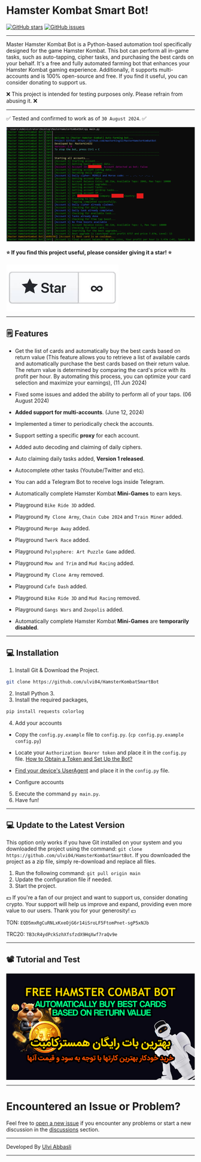# Hamster Kombat Smart Bot!

[![GitHub stars](https://img.shields.io/github/stars/masterking32/MasterHamsterKombatBot.svg)](https://github.com/ulvi04/HamsterKombatSmartBot/stargazers)
[![GitHub issues](https://img.shields.io/github/issues/masterking32/MasterHamsterKombatBot.svg)](https://github.com/ulvi04/HamsterKombatSmartBot/issues)

<hr>

Master Hamster Kombat Bot is a Python-based automation tool specifically designed for the game Hamster Kombat. This bot can perform all in-game tasks, such as auto-tapping, cipher tasks, and purchasing the best cards on your behalf. It's a free and fully automated farming bot that enhances your Hamster Kombat gaming experience. Additionally, it supports multi-accounts and is 100% open-source and free. If you find it useful, you can consider donating to support us.

❌ This project is intended for testing purposes only. Please refrain from abusing it. ❌

<hr>

✅ Tested and confirmed to work as of `30 August 2024`. ✅

<img align="center" src="https://raw.githubusercontent.com/ulvi04/HamsterKombatSmartBot/main/screenshot.png" alt="Screenshot" />

#### ⭐ If you find this project useful, please consider giving it a star! ⭐

<a href="https://github.com/ulvi04/HamsterKombatSmartBot/stargazers"><img align="center" src="https://raw.githubusercontent.com/ulvi04/HamsterKombatSmartBot/main/github_star.png" alt="github_star" /></a>

<hr>

## 🗒️ Features

- Get the list of cards and automatically buy the best cards based on return value (This feature allows you to retrieve a list of available cards and automatically purchase the best cards based on their return value. The return value is determined by comparing the card's price with its profit per hour. By automating this process, you can optimize your card selection and maximize your earnings), (11 Jun 2024)
- Fixed some issues and added the ability to perform all of your taps. (06 August 2024)

- **Added support for multi-accounts**. (June 12, 2024)
- Implemented a timer to periodically check the accounts.
- Support setting a specific **proxy** for each account. 
- Added auto decoding and claiming of daily ciphers. 
- Auto claiming daily tasks added, **Version 1 released**.
- Autocomplete other tasks (Youtube/Twitter and etc). 
- You can add a Telegram Bot to receive logs inside Telegram. 
- Automatically complete Hamster Kombat **Mini-Games** to earn keys. 
- Playground `Bike Ride 3D` added. 
- Playground `My Clone Army`, `Chain Cube 2024` and `Train Miner` added. 
- Playground `Merge Away` added. 
- Playground `Twerk Race` added. 
- Playground `Polysphere: Art Puzzle Game` added.
- Playground `Mow and Trim` and `Mud Racing` added.
- Playground `My Clone Army` removed. 
- Playground `Cafe Dash` added.
- Playground `Bike Ride 3D` and `Mud Racing` removed.
- Playground `Gangs Wars` and `Zoopolis` added. 
- Automatically complete Hamster Kombat **Mini-Games** are **temporarily disabled**. 

<hr>

## 💻 Installation
1. Install Git & Download the Project.
```bash
git clone https://github.com/ulvi04/HamsterKombatSmartBot
```
2. Install Python 3.
3. Install the required packages,

```bash
pip install requests colorlog
```

4. Add your accounts

- Copy the `config.py.example` file to `config.py`. (`cp config.py.example config.py`)

- Locate your `Authorization Bearer token` and place it in the `config.py` file. [How to Obtain a Token and Set Up the Bot?](https://www.youtube.com/watch?v=cjWE7DmMFgw)
- [Find your device's UserAgent](https://github.com/ulvi04/HamsterKombatSmartBot/blob/main/useful_files/user-agents.md) and place it in the `config.py` file.
- Configure accounts

5. Execute the command `py main.py`.
6. Have fun!

<hr>

## 💻 Update to the Latest Version

This option only works if you have Git installed on your system and you downloaded the project using the command: `git clone https://github.com/ulvi04/HamsterKombatSmartBot`. If you downloaded the project as a zip file, simply re-download and replace all files.

1. Run the following command: `git pull origin main`
2. Update the configuration file if needed.
3. Start the project.

💵 If you're a fan of our project and want to support us, consider donating crypto. Your support will help us improve and expand, providing even more value to our users. Thank you for your generosity! 💵

TON:
`EQD5mxRgCuRNLxKxeOjG6r14iSroLF5FtomPnet-sgP5xNJb`

TRC20:
`TB3cR4ydPckSzhXfsfzdX9HqXwf7raQv9e`

<hr>

## 📽️ Tutorial and Test

<a href="https://www.youtube.com/watch?v=cjWE7DmMFgw"  target="_blank">
  <img align="center" src="https://raw.githubusercontent.com/ulvi04/HamsterKombatSmartBot/main/thumbnail.png" alt="Youtube Video" />
</a>

---

# Encountered an Issue or Problem?

Feel free to [open a new issue](https://github.com/ulvi04/HamsterKombatSmartBot/issues) if you encounter any problems or start a new discussion in the [discussions](https://github.com/ulvi04/HamsterKombatSmartBot/discussions) section.

---

Developed By [Ulvi Abbasli](https://github.com/ulvi04)

<hr>
